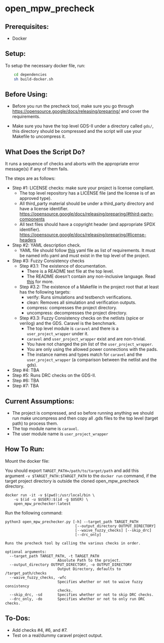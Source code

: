 # open_mpw_precheck

## Prerequisites:

- Docker

## Setup:

To setup the necessary docker file, run:
```bash
    cd dependencies
    sh build-docker.sh
```

## Before Using:

- Before you run the precheck tool, make sure you go through https://opensource.google/docs/releasing/preparing/ and cover the requirements.

- Make sure you have the top level GDS-II under a directory called `gds/`, this directory should be compressed and the script will use your Makefile to uncompress it.

## What Does the Script Do?

It runs a sequence of checks and aborts with the appropriate error message(s) if any of them fails.

The steps are as follows:

- Step #1: LICENSE checks: make sure your project is license compliant.
  - The top level repository has a LICENSE file (and the license is of an approved type).
  - All third_party material should be under a third_party directory and have a license identifier. https://opensource.google/docs/releasing/preparing/#third-party-components
  - All text files should have a copyright header (and appropriate SPDX identifier). https://opensource.google/docs/releasing/preparing/#license-headers
- Step #2: YAML description check.
  - YAML file should follow [this](https://github.com/efabless/caravel/blob/release/info.yaml) yaml file as list of requirements. It must be named info.yaml and must exist in the top level of the project.
- Step #3: Fuzzy Consistency checks
  - Step #3.1: The existence of documentation.
    - There is a README text file at the top level.
    - The README doesn't contain any non-inclusive language. Read [this](https://opensource.google/docs/releasing/preparing/#inclusive) for more.
  - Step #3.2: The existence of a Makefile in the project root that at least has the following targets:
    - verify: Runs simulations and testbench verifications.
    - clean: Removes all simulation and verification outputs.
    - compress: compresses the project directory.
    - uncompress: decompresses the project directory.
  - Step #3.3: Fuzzy Consistency checks on the netlists (spice or verilog) and the GDS. Caravel is the benchmark.
    - The top level module is `caravel` and there is a `user_project_wrapper` under it.
    - `caravel` and `user_project_wrapper` exist and are non-trivial.
    - You have not changed the pin list of the `user_project_wrapper`.
    - You are only using the allowed power connections with the pads.
    - The instance names and types match for `caravel` and the `user_project_wrapper` (a comparison between the netlist and the gds).
- Step #4: TBA
- Step #5: Runs DRC checks on the GDS-II.
- Step #6: TBA
- Step #7: TBA

## Current Assumptions:
- The project is compressed, and so before running anything we should run make uncompress and then copy all .gds files to the top level (target path) to process them.
- The top module name is `caravel`.
- The user module name is `user_project_wrapper`

## How To Run:
Mount the docker file:

You should export `TARGET_PATH=/path/to/target/path` and add this argument `-v $TARGET_PATH:$TARGET_PATH` to the `docker run` command, if the target project directory is outside the cloned open_mpw_precheck directory.

```
docker run -it -v $(pwd):/usr/local/bin \
    -u $(id -u $USER):$(id -g $USER) \
    open_mpw_prechecker:latest
```
Run the following command:

```
python3 open_mpw_prechecker.py [-h] --target_path TARGET_PATH
                                [--output_directory OUTPUT_DIRECTORY]
                                [--waive_fuzzy_checks] [--skip_drc]
                                [--drc_only]

Runs the precheck tool by calling the various checks in order.

optional arguments:
  --target_path TARGET_PATH, -t TARGET_PATH
                        Absolute Path to the project.
  --output_directory OUTPUT_DIRECTORY, -o OUTPUT_DIRECTORY
                        Output Directory, defaults to /target_path/checks
  --waive_fuzzy_checks, -wfc
                        Specifies whether or not to waive fuzzy consistency
                        checks.
  --skip_drc, -sd       Specifies whether or not to skip DRC checks.
  --drc_only, -do       Specifies whether or not to only run DRC checks.

```

## To-Dos:
- Add checks #4, #6, and #7.
- Test on a real/dummy caravel project output.
